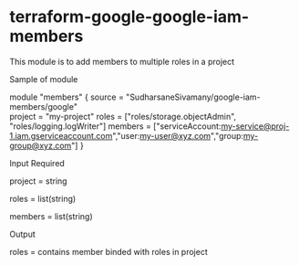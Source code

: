 # terraform-google-google-iam-members

This module is to add members to multiple roles in a project

Sample of module

module "members" {
  source = "SudharsaneSivamany/google-iam-members/google"            
  project = "my-project"
  roles   = ["roles/storage.objectAdmin", "roles/logging.logWriter"]
  members = ["serviceAccount:my-service@proj-1.iam.gserviceaccount.com","user:my-user@xyz.com","group:my-group@xyz.com"]
}

Input Required

project = string

roles   = list(string)

members = list(string)

Output

roles  = contains member binded with roles in project

